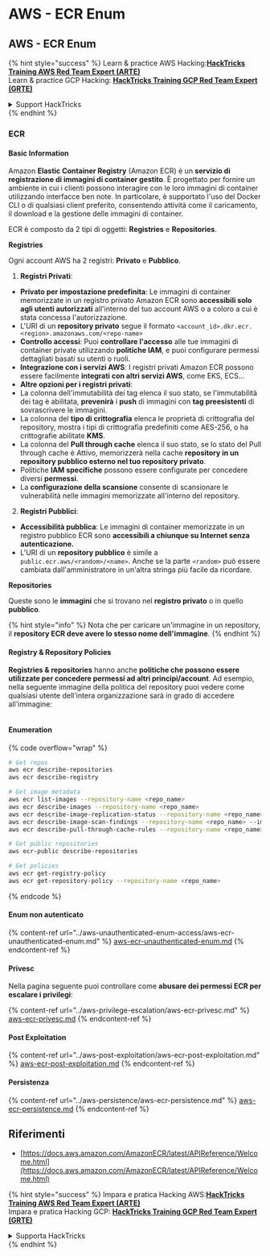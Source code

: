 # AWS - ECR Enum

## AWS - ECR Enum

{% hint style="success" %}
Learn & practice AWS Hacking:<img src="../../../.gitbook/assets/image (1).png" alt="" data-size="line">[**HackTricks Training AWS Red Team Expert (ARTE)**](https://training.hacktricks.xyz/courses/arte)<img src="../../../.gitbook/assets/image (1).png" alt="" data-size="line">\
Learn & practice GCP Hacking: <img src="../../../.gitbook/assets/image (2).png" alt="" data-size="line">[**HackTricks Training GCP Red Team Expert (GRTE)**<img src="../../../.gitbook/assets/image (2).png" alt="" data-size="line">](https://training.hacktricks.xyz/courses/grte)

<details>

<summary>Support HackTricks</summary>

* Check the [**subscription plans**](https://github.com/sponsors/carlospolop)!
* **Join the** 💬 [**Discord group**](https://discord.gg/hRep4RUj7f) or the [**telegram group**](https://t.me/peass) or **follow** us on **Twitter** 🐦 [**@hacktricks\_live**](https://twitter.com/hacktricks\_live)**.**
* **Share hacking tricks by submitting PRs to the** [**HackTricks**](https://github.com/carlospolop/hacktricks) and [**HackTricks Cloud**](https://github.com/carlospolop/hacktricks-cloud) github repos.

</details>
{% endhint %}

### ECR

#### Basic Information

Amazon **Elastic Container Registry** (Amazon ECR) è un **servizio di registrazione di immagini di container gestito**. È progettato per fornire un ambiente in cui i clienti possono interagire con le loro immagini di container utilizzando interfacce ben note. In particolare, è supportato l'uso del Docker CLI o di qualsiasi client preferito, consentendo attività come il caricamento, il download e la gestione delle immagini di container.

ECR è composto da 2 tipi di oggetti: **Registries** e **Repositories**.

**Registries**

Ogni account AWS ha 2 registri: **Privato** e **Pubblico**.

1. **Registri Privati**:

* **Privato per impostazione predefinita**: Le immagini di container memorizzate in un registro privato Amazon ECR sono **accessibili solo agli utenti autorizzati** all'interno del tuo account AWS o a coloro a cui è stata concessa l'autorizzazione.
* L'URI di un **repository privato** segue il formato `<account_id>.dkr.ecr.<region>.amazonaws.com/<repo-name>`
* **Controllo accessi**: Puoi **controllare l'accesso** alle tue immagini di container private utilizzando **politiche IAM**, e puoi configurare permessi dettagliati basati su utenti o ruoli.
* **Integrazione con i servizi AWS**: I registri privati Amazon ECR possono essere facilmente **integrati con altri servizi AWS**, come EKS, ECS...
* **Altre opzioni per i registri privati**:
* La colonna dell'immutabilità dei tag elenca il suo stato, se l'immutabilità dei tag è abilitata, **prevenirà** i **push** di immagini con **tag preesistenti** di sovrascrivere le immagini.
* La colonna del **tipo di crittografia** elenca le proprietà di crittografia del repository, mostra i tipi di crittografia predefiniti come AES-256, o ha crittografie abilitate **KMS**.
* La colonna del **Pull through cache** elenca il suo stato, se lo stato del Pull through cache è Attivo, memorizzerà nella cache **repository in un repository pubblico esterno nel tuo repository privato**.
* Politiche **IAM specifiche** possono essere configurate per concedere diversi **permessi**.
* La **configurazione della scansione** consente di scansionare le vulnerabilità nelle immagini memorizzate all'interno del repository.

2. **Registri Pubblici**:

* **Accessibilità pubblica**: Le immagini di container memorizzate in un registro pubblico ECR sono **accessibili a chiunque su Internet senza autenticazione.**
* L'URI di un **repository pubblico** è simile a `public.ecr.aws/<random>/<name>`. Anche se la parte `<random>` può essere cambiata dall'amministratore in un'altra stringa più facile da ricordare.

**Repositories**

Queste sono le **immagini** che si trovano nel **registro privato** o in quello **pubblico**.

{% hint style="info" %}
Nota che per caricare un'immagine in un repository, il **repository ECR deve avere lo stesso nome dell'immagine**.
{% endhint %}

#### Registry & Repository Policies

**Registries & repositories** hanno anche **politiche che possono essere utilizzate per concedere permessi ad altri principi/account**. Ad esempio, nella seguente immagine della politica del repository puoi vedere come qualsiasi utente dell'intera organizzazione sarà in grado di accedere all'immagine:

<figure><img src="../../../.gitbook/assets/image (280).png" alt=""><figcaption></figcaption></figure>

#### Enumeration

{% code overflow="wrap" %}
```bash
# Get repos
aws ecr describe-repositories
aws ecr describe-registry

# Get image metadata
aws ecr list-images --repository-name <repo_name>
aws ecr describe-images --repository-name <repo_name>
aws ecr describe-image-replication-status --repository-name <repo_name> --image-id <image_id>
aws ecr describe-image-scan-findings --repository-name <repo_name> --image-id <image_id>
aws ecr describe-pull-through-cache-rules --repository-name <repo_name> --image-id <image_id>

# Get public repositories
aws ecr-public describe-repositories

# Get policies
aws ecr get-registry-policy
aws ecr get-repository-policy --repository-name <repo_name>
```
{% endcode %}

#### Enum non autenticato

{% content-ref url="../aws-unauthenticated-enum-access/aws-ecr-unauthenticated-enum.md" %}
[aws-ecr-unauthenticated-enum.md](../aws-unauthenticated-enum-access/aws-ecr-unauthenticated-enum.md)
{% endcontent-ref %}

#### Privesc

Nella pagina seguente puoi controllare come **abusare dei permessi ECR per escalare i privilegi**:

{% content-ref url="../aws-privilege-escalation/aws-ecr-privesc.md" %}
[aws-ecr-privesc.md](../aws-privilege-escalation/aws-ecr-privesc.md)
{% endcontent-ref %}

#### Post Exploitation

{% content-ref url="../aws-post-exploitation/aws-ecr-post-exploitation.md" %}
[aws-ecr-post-exploitation.md](../aws-post-exploitation/aws-ecr-post-exploitation.md)
{% endcontent-ref %}

#### Persistenza

{% content-ref url="../aws-persistence/aws-ecr-persistence.md" %}
[aws-ecr-persistence.md](../aws-persistence/aws-ecr-persistence.md)
{% endcontent-ref %}

## Riferimenti

* [https://docs.aws.amazon.com/AmazonECR/latest/APIReference/Welcome.html](https://docs.aws.amazon.com/AmazonECR/latest/APIReference/Welcome.html)

{% hint style="success" %}
Impara e pratica Hacking AWS:<img src="../../../.gitbook/assets/image (1).png" alt="" data-size="line">[**HackTricks Training AWS Red Team Expert (ARTE)**](https://training.hacktricks.xyz/courses/arte)<img src="../../../.gitbook/assets/image (1).png" alt="" data-size="line">\
Impara e pratica Hacking GCP: <img src="../../../.gitbook/assets/image (2).png" alt="" data-size="line">[**HackTricks Training GCP Red Team Expert (GRTE)**<img src="../../../.gitbook/assets/image (2).png" alt="" data-size="line">](https://training.hacktricks.xyz/courses/grte)

<details>

<summary>Supporta HackTricks</summary>

* Controlla i [**piani di abbonamento**](https://github.com/sponsors/carlospolop)!
* **Unisciti al** 💬 [**gruppo Discord**](https://discord.gg/hRep4RUj7f) o al [**gruppo telegram**](https://t.me/peass) o **seguici** su **Twitter** 🐦 [**@hacktricks\_live**](https://twitter.com/hacktricks\_live)**.**
* **Condividi trucchi di hacking inviando PR ai** [**HackTricks**](https://github.com/carlospolop/hacktricks) e [**HackTricks Cloud**](https://github.com/carlospolop/hacktricks-cloud) repos di github.

</details>
{% endhint %}
